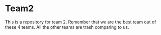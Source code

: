 # Team2
This is a repository for team 2. Remember that we are the best team out of these 4 teams. All the other teams are trash comparing to us.

